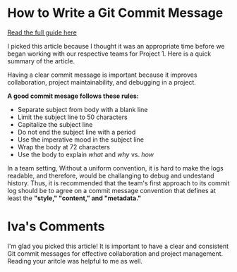 # How to Write a Git Commit Message

[Read the full guide here](https://cbea.ms/git-commit/#why-not-how)

I picked this article because I thought it was an appropriate time
before we began working with our respective teams for Project 1.
Here is a quick summary of the article.

Having a clear commit message is important because it improves
collaboration, project maintainability, and debugging in a project.

**A good commit mesage follows these rules:**

- Separate subject from body with a blank line
- Limit the subject line to 50 characters
- Capitalize the subject line
- Do not end the subject line with a period
- Use the imperative mood in the subject line
- Wrap the body at 72 characters
- Use the body to explain <em>what</em> and <em>why</em> vs. <em>how</em>

In a team setting, Without a uniform convention, it is hard to make
the logs readable, and therefore, would be challanging to debug and
undestand history. Thus, it is recommended that the team's first
approach to its commit log should be to agree on a commit message
convention that defines at least the **"style," "content," and "metadata."**

# Iva's Comments

I'm glad you picked this article! It is important to have a clear and consistent Git commit messages for effective collaboration and project management. Reading your aritcle was helpful to me as well.